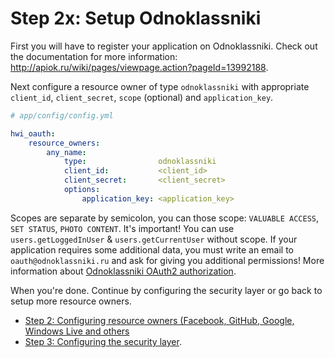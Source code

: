 Step 2x: Setup Odnoklassniki
============================
First you will have to register your application on Odnoklassniki. Check out the
documentation for more information: http://apiok.ru/wiki/pages/viewpage.action?pageId=13992188.

Next configure a resource owner of type `odnoklassniki` with appropriate
`client_id`, `client_secret`, `scope` (optional) and `application_key`.

```yaml
# app/config/config.yml

hwi_oauth:
    resource_owners:
        any_name:
            type:                odnoklassniki
            client_id:           <client_id>
            client_secret:       <client_secret>
            options:
                application_key: <application_key>
```

Scopes are separate by semicolon, you can those scope: `VALUABLE ACCESS`, `SET STATUS`, `PHOTO CONTENT`.
It's important! You can use `users.getLoggedInUser` & `users.getCurrentUser` without scope. If your application
requires some additional data, you must write an email to `oauth@odnoklassniki.ru` and ask for giving you additional
permissions! More information about [Odnoklassniki OAuth2 authorization](https://apiok.ru/wiki/pages/viewpage.action?pageId=42476522).

When you're done. Continue by configuring the security layer or go back to
setup more resource owners.

- [Step 2: Configuring resource owners (Facebook, GitHub, Google, Windows Live and others](../2-configuring_resource_owners.md)
- [Step 3: Configuring the security layer](../3-configuring_the_security_layer.md).
